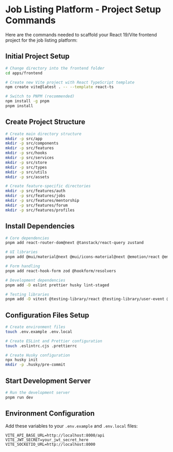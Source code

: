 # Job Listing Platform - Project Setup Commands

Here are the commands needed to scaffold your React 19/Vite frontend project for the job listing platform:

## Initial Project Setup

```bash
# Change directory into the frontend folder
cd apps/frontend

# Create new Vite project with React TypeScript template
npm create vite@latest . -- --template react-ts

# Switch to PNPM (recommended)
npm install -g pnpm
pnpm install
```

## Create Project Structure

```bash
# Create main directory structure
mkdir -p src/app
mkdir -p src/components
mkdir -p src/features
mkdir -p src/hooks
mkdir -p src/services
mkdir -p src/store
mkdir -p src/types
mkdir -p src/utils
mkdir -p src/assets

# Create feature-specific directories
mkdir -p src/features/auth
mkdir -p src/features/jobs
mkdir -p src/features/mentorship
mkdir -p src/features/forum
mkdir -p src/features/profiles
```

## Install Dependencies

```bash
# Core dependencies
pnpm add react-router-dom@next @tanstack/react-query zustand

# UI libraries
pnpm add @mui/material@next @mui/icons-material@next @emotion/react @emotion/styled

# Form handling
pnpm add react-hook-form zod @hookform/resolvers

# Development dependencies
pnpm add -D eslint prettier husky lint-staged

# Testing libraries
pnpm add -D vitest @testing-library/react @testing-library/user-event @testing-library/jest-dom
```

## Configuration Files Setup

```bash
# Create environment files
touch .env.example .env.local

# Create ESLint and Prettier configuration
touch .eslintrc.cjs .prettierrc

# Create Husky configuration
npx husky init
mkdir -p .husky/pre-commit
```

## Start Development Server

```bash
# Run the development server
pnpm run dev
```

## Environment Configuration

Add these variables to your `.env.example` and `.env.local` files:

```
VITE_API_BASE_URL=http://localhost:8000/api
VITE_JWT_SECRET=your_jwt_secret_here
VITE_SOCKETIO_URL=http://localhost:8000
```
